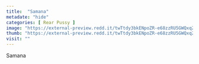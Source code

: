 ```yaml
---
title:  "Samana"
metadate: "hide"
categories: [ Rear Pussy ]
image: "https://external-preview.redd.it/twTtdy3bkENpoZR-e68zzRU5GWQxqZ5wMeHwqTsgcn4.jpg?auto=webp&s=99785308432910201854d0184e60a0a898bc7a9f"
thumb: "https://external-preview.redd.it/twTtdy3bkENpoZR-e68zzRU5GWQxqZ5wMeHwqTsgcn4.jpg?width=1080&crop=smart&auto=webp&s=baf59eec6c890b3addb30e7da16f324af9146c15"
visit: ""
---
```

Samana
